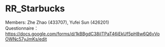 # RR_Starbucks

Members: Zhe Zhao (433707), Yufei Sun (426201)  
Questionnaire： https://docs.google.com/forms/d/1kBBgdC38iITPaT46iEkUf5pH8w6Q6vVoOWNc57yJmKs/edit  
